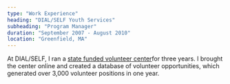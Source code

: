 ```yaml
---
type: "Work Experience"
heading: "DIAL/SELF Youth Services"
subheading: "Program Manager"
duration: "September 2007 - August 2010"
location: "Greenfield, MA"
---
```


At DIAL/SELF, I ran a <a href="http://www.actvolunteercenter.com/" target="_blank">state funded volunteer center</a>for three years. I brought the center online and created a database of volunteer opportunities, which generated over 3,000 volunteer positions in one year.
